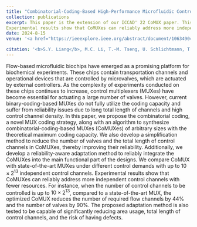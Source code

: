 ```yaml
---
title: "Combinatorial-Coding-Based High-Performance Microfluidic Control Multiplexer: Design, Synthesis, and Adaptation"
collection: publications
excerpt: This paper is the extension of our ICCAD' 22 CoMUX paper. This paper offers users a comprehensive guide to the design, synthesis, and adaptation of CoMUX. 
Experimental results show that CoMUXes can reliably address more independent control channels with fewer resources. The proposed adaptation method is also tested to be capable of significantly reducing area usage, total length of control channels, and the risk of having defects. Corresponding codes are open sourced at <a href="https://ieeexplore.ieee.org/abstract/document/10634904">https://github.com/syliang1999/CoMUX</a>.
date: 2024-8-15
venue: '<a href="https://ieeexplore.ieee.org/abstract/document/10634904">Get the paper</a> IEEE Transactions on Computer-Aided Design of Integrated Circuits and Systems (<b>TCAD</b>)'

citation: '<b>S.Y. Liang</b>, M.C. Li, T.-M. Tseng, U. Schlichtmann, T.-Y. Ho, "Combinatorial-Coding-Based High-Performance Microfluidic Control Multiplexer: Design, Synthesis, and Adaptation," IEEE Transactions on Computer-Aided Design of Integrated Circuits and Systems (<b>TCAD</b>), 2024.'
---
```



Flow-based microfluidic biochips have emerged as a promising platform for biochemical experiments. 
These chips contain transportation channels and operational devices that are controlled by microvalves, which are actuated by external controllers. As the complexity of experiments conducted on these chips continues to increase, control multiplexers (MUXes) have become essential for actuating a large number of valves.
However, current binary-coding-based MUXes do not fully utilize the coding capacity and suffer from reliability issues due to long total length of channels and high control channel density.
In this paper, we propose the combinatorial coding, a novel MUX coding strategy, along with an algorithm to synthesize combinatorial-coding-based MUXes (CoMUXes) of arbitrary sizes with the theoretical maximum coding capacity.
We also develop a simplification method to reduce the number of valves and the total length of control channels in CoMUXes, thereby improving their reliability.
Additionally, we develop a reliability-aware adaptation method to reliably integrate the CoMUXes into the main functional part of the designs.
We compare CoMUX with state-of-the-art MUXes under different control demands with up to $10 \times 2^{13}$ independent control channels.
Experimental results show that CoMUXes can reliably address more independent control channels with fewer resources.
For instance, when the number of control channels to be controlled is up to $10 \times 2^{13}$, compared to a state-of-the-art MUX, the optimized CoMUX reduces the number of required flow channels by $44\%$ and the number of valves by $90\%$.
The proposed adaptation method is also tested to be capable of significantly reducing area usage, total length of control channels, and the risk of having defects.

